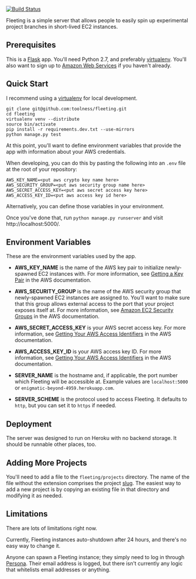 [![Build Status](https://travis-ci.org/toolness/fleeting.png?branch=master)](https://travis-ci.org/toolness/fleeting)

Fleeting is a simple server that allows people to easily spin up
experimental project branches in short-lived EC2 instances.

## Prerequisites

This is a [Flask][] app. You'll need Python 2.7, and preferably
[virtualenv][]. You'll also want to sign up to [Amazon Web Services][aws]
if you haven't already.

## Quick Start

I recommend using a [virtualenv][] for local development.

    git clone git@github.com:toolness/fleeting.git
    cd fleeting
    virtualenv venv --distribute
    source bin/activate
    pip install -r requirements.dev.txt --use-mirrors
    python manage.py test

At this point, you'll want to define environment variables that provide
the app with information about your AWS credentials.

When developing, you can do this by pasting the following into an
`.env` file at the root of your repository:

```
AWS_KEY_NAME=<put aws crypto key name here>
AWS_SECURITY_GROUP=<put aws security group name here>
AWS_SECRET_ACCESS_KEY=<put aws secret access key here>
AWS_ACCESS_KEY_ID=<put aws access key id here>
```

Alternatively, you can define those variables in your environment.

Once you've done that, run `python manage.py runserver` and visit 
http://localhost:5000/.

## Environment Variables

These are the environment variables used by the app.

* **AWS_KEY_NAME** is the name of the AWS key pair to initialize 
  newly-spawned EC2 instances with. For more information, see
  [Getting a Key Pair][keypair] in the AWS documentation.

* **AWS_SECURITY_GROUP** is the name of the AWS security group
  that newly-spawned EC2 instances are assigned to. You'll want to
  make sure that this group allows external access to the port that
  your project exposes itself at. For more information, see
  [Amazon EC2 Security Groups][secgroup] in the AWS documentation.

* **AWS_SECRET_ACCESS_KEY** is your AWS secret access key. For more
  information, see [Getting Your AWS Access Identifiers][access] in
  the AWS documentation.

* **AWS_ACCESS_KEY_ID** is your AWS access key ID.  For more
  information, see [Getting Your AWS Access Identifiers][access] in
  the AWS documentation.

* **SERVER_NAME** is the hostname and, if applicable, the port number
  which Fleeting will be accessible at. Example values are
  `localhost:5000` or `enigmatic-beyond-4959.herokuapp.com`.

* **SERVER_SCHEME** is the protocol used to access Fleeting. It defaults
  to `http`, but you can set it to `https` if needed.

## Deployment

The server was designed to run on Heroku with no backend storage. It should
be runnable other places, too.

## Adding More Projects

You'll need to add a file to the `fleeting/projects` directory. The
name of the file without the extension comprises the project [slug][]. The
easiest way to add a new project is by copying an existing file in that
directory and modifying it as needed.

## Limitations

There are lots of limitations right now.

Currently, Fleeting instances auto-shutdown after 24 hours, and there's
no easy way to change it.

Anyone can spawn a Fleeting instance; they simply need to log in through
[Persona][]. Their email address is logged, but there isn't currently
any logic that whitelists email addresses or anything.

  [Flask]: http://flask.pocoo.org/
  [aws]: http://aws.amazon.com/
  [virtualenv]: http://www.virtualenv.org/
  [keypair]: http://docs.aws.amazon.com/AWSEC2/latest/UserGuide/generating-a-keypair.html
  [secgroup]: http://docs.aws.amazon.com/AWSEC2/latest/UserGuide/using-network-security.html
  [access]: http://docs.aws.amazon.com/fws/1.1/GettingStartedGuide/index.html?AWSCredentials.html
  [slug]: http://en.wikipedia.org/wiki/Clean_URL#Slug
  [Persona]: http://persona.org/
